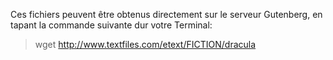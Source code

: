 
Ces fichiers peuvent être obtenus directement sur le serveur Gutenberg, en tapant la commande suivante dur votre Terminal:

  > wget http://www.textfiles.com/etext/FICTION/dracula

